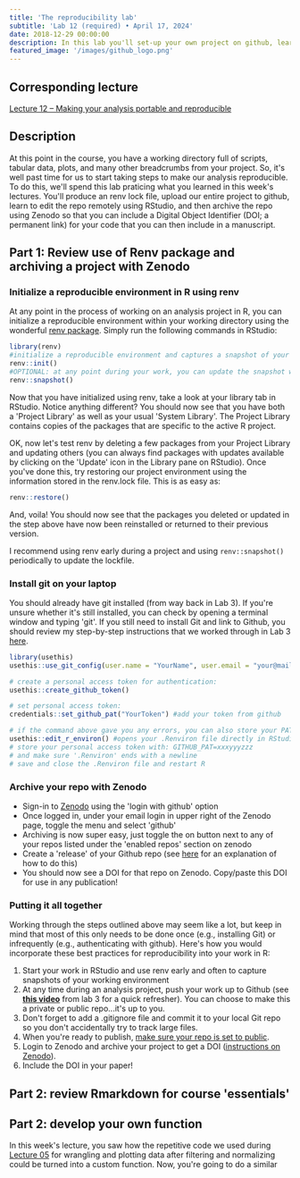 ```yaml
---
title: 'The reproducibility lab'
subtitle: 'Lab 12 (required) • April 17, 2024'
date: 2018-12-29 00:00:00
description: In this lab you'll set-up your own project on github, learn to interact with this project directly from RStudio, and then archive the project for publication using Zenodo.
featured_image: '/images/github_logo.png'
---
```


## Corresponding lecture

[Lecture 12 – Making your analysis portable and reproducible](https://diytranscriptomics.com/project/lecture-12)

## Description

At this point in the course, you have a working directory full of scripts, tabular data, plots, and many other breadcrumbs from your project.  So, it's well past time for us to start taking steps to make our analysis reproducible.  To do this, we'll spend this lab praticing what you learned in this week's lectures.  You'll produce an renv lock file, upload our entire project to github, learn to edit the repo remotely using RStudio, and then archive the repo using Zenodo so that you can include a Digital Object Identifier (DOI; a permanent link) for your code that you can then include in a manuscript.

## Part 1: Review use of Renv package and archiving a project with Zenodo

### Initialize a reproducible environment in R using renv

At any point in the process of working on an analysis project in R, you can initialize a reproducible environment within your working directory using the wonderful [renv package](https://rstudio.github.io/renv/articles/renv.html). Simply run the following commands in RStudio:

```r
library(renv)
#initialize a reproducible environment and captures a snapshot of your package environment
renv::init()
#OPTIONAL: at any point during your work, you can update the snapshot with:
renv::snapshot()
```

Now that you have initialized using renv, take a look at your library tab in RStudio.  Notice anything different?  You should now see that you have both a 'Project Library' as well as your usual 'System Library'.  The Project Library contains copies of the packages that are specific to the active R project.

OK, now let's test renv by deleting a few packages from your Project Library and updating others (you can always find packages with updates available by clicking on the 'Update' icon in the Library pane on RStudio). Once you've done this, try restoring our project environment using the information stored in the renv.lock file.  This is as easy as:

```r
renv::restore()
```

And, voila!  You should now see that the packages you deleted or updated in the step above have now been reinstalled or returned to their previous version.

I recommend using renv early during a project and using `renv::snapshot()` periodically to update the lockfile.

### Install git on your laptop

You should already have git installed (from way back in Lab 3).  If you're unsure whether it's still installed, you can check by opening a terminal window and typing 'git'.  If you still need to install Git and link to Github, you should review my step-by-step instructions that we worked through in Lab 3 [here](https://protocols.hostmicrobe.org/git-basics).


```r
library(usethis)
usethis::use_git_config(user.name = "YourName", user.email = "your@mail.com") #add your github username and email

# create a personal access token for authentication:
usethis::create_github_token()

# set personal access token:
credentials::set_github_pat("YourToken") #add your token from github

# if the command above gave you any errors, you can also store your PAT manually in '.Renviron':
usethis::edit_r_environ() #opens your .Renviron file directly in RStudio
# store your personal access token with: GITHUB_PAT=xxxyyyzzz
# and make sure '.Renviron' ends with a newline
# save and close the .Renviron file and restart R
```

### Archive your repo with Zenodo

* Sign-in to [Zenodo](https://zenodo.org/) using the 'login with github' option
* Once logged in, under your email login in upper right of the Zenodo page, toggle the menu and select 'github'
* Archiving is now super easy, just toggle the on button next to any of your repos listed under the 'enabled repos' section on zenodo
* Create a 'release' of your Github repo (see [here](https://docs.github.com/en/repositories/releasing-projects-on-github/managing-releases-in-a-repository) for an explanation of how to do this)
* You should now see a DOI for that repo on Zenodo.  Copy/paste this DOI for use in any publication!


### Putting it all together

Working through the steps outlined above may seem like a lot, but keep in mind that most of this only needs to be done once (e.g., installing Git) or infrequently (e.g., authenticating with github).  Here's how you would incorporate these best practices for reproducibility into your work in R:

1. Start your work in RStudio and use renv early and often to capture snapshots of your working environment
2. At any time during an analysis project, push your work up to Github (see **[this video](https://player.vimeo.com/video/912718910)** from lab 3 for a quick refresher).  You can choose to make this a private or public repo...it's up to you.
3. Don't forget to add a .gitignore file and commit it to your local Git repo so you don't accidentally try to track large files.
4. When you're ready to publish, [make sure your repo is set to public](https://docs.github.com/en/repositories/managing-your-repositorys-settings-and-features/managing-repository-settings/setting-repository-visibility).
5. Login to Zenodo and archive your project to get a DOI ([instructions on Zenodo](https://zenodo.org/account/settings/github/)).
6. Include the DOI in your paper!

## Part 2: review Rmarkdown for course 'essentials'




## Part 2: develop your own function

In this week's lecture, you saw how the repetitive code we used during [Lecture 05](https://diytranscriptomics.com/project/lecture-05) for wrangling and plotting data after filtering and normalizing could be turned into a custom function.  Now, you're going to do a similar
